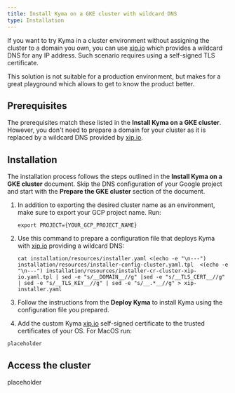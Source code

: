 ```yaml
---
title: Install Kyma on a GKE cluster with wildcard DNS
type: Installation
---
```


If you want to try Kyma in a cluster environment without assigning the cluster to a domain you own, you can use [xip.io](www.xip.io) which provides a wildcard DNS for any IP address. Such scenario requires using a self-signed TLS certificate.

This solution is not suitable for a production environment, but makes for a great playground which allows to get to know the product better.

## Prerequisites

The prerequisites match these listed in the **Install Kyma on a GKE cluster**. However, you don't need to prepare a domain for your cluster as it is replaced by a wildcard DNS provided by [xip.io](www.xip.io).

## Installation

The installation process follows the steps outlined in the **Install Kyma on a GKE cluster** document. Skip the DNS configuration of your Google project and start with the **Prepare the GKE cluster** section of the document.

1. In addition to exporting the desired cluster name as an environment, make sure to export your GCP project name. Run:
    ```
    export PROJECT={YOUR_GCP_PROJECT_NAME}
    ```
2. Use this command to prepare a configuration file that deploys Kyma with [xip.io](www.xip.io) providing a wildcard DNS:
    ```
    cat installation/resources/installer.yaml <(echo -e "\n---") installation/resources/installer-config-cluster.yaml.tpl  <(echo -e "\n---") installation/resources/installer-cr-cluster-xip-io.yaml.tpl | sed -e "s/__DOMAIN__//g" |sed -e "s/__TLS_CERT__//g" | sed -e "s/__TLS_KEY__//g" | sed -e "s/__.*__//g" > xip-installer.yaml
    ```
3. Follow the instructions from the **Deploy Kyma** to install Kyma using the configuration file you prepared.

4. Add the custom Kyma [xip.io](www.xip.io) self-signed certificate to the trusted certificates of your OS. For MacOS run:
  ```
  placeholder
  ```

## Access the cluster

placeholder

